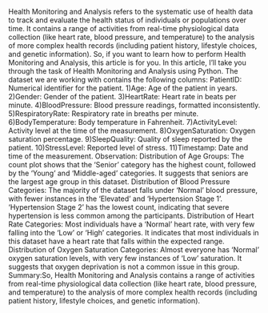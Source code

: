 Health Monitoring and Analysis refers to the systematic use of health data to track and evaluate the health status of individuals or populations over time.
It contains a range of activities from real-time physiological data collection (like heart rate, blood pressure, and temperature) to the analysis of more complex health records (including patient history, lifestyle choices, and genetic information).
So, if you want to learn how to perform Health Monitoring and Analysis, this article is for you. In this article, I’ll take you through the task of Health Monitoring and Analysis using Python.
The dataset we are working with contains the following columns:
PatientID: Numerical identifier for the patient.
1)Age: Age of the patient in years.
2)Gender: Gender of the patient.
3)HeartRate: Heart rate in beats per minute.
4)BloodPressure: Blood pressure readings, formatted inconsistently.
5)RespiratoryRate: Respiratory rate in breaths per minute.
6)BodyTemperature: Body temperature in Fahrenheit.
7)ActivityLevel: Activity level at the time of the measurement.
8)OxygenSaturation: Oxygen saturation percentage.
9)SleepQuality: Quality of sleep reported by the patient.
10)StressLevel: Reported level of stress.
11)Timestamp: Date and time of the measurement.
Observation:
Distribution of Age Groups: The count plot shows that the ‘Senior’ category has the highest count, followed by the ‘Young’ and ‘Middle-aged’ categories. It suggests that seniors are the largest age group in this dataset.
Distribution of Blood Pressure Categories: The majority of the dataset falls under ‘Normal’ blood pressure, with fewer instances in the ‘Elevated’ and ‘Hypertension Stage 1’. ‘Hypertension Stage 2’ has the lowest count, indicating that severe hypertension is less common among the participants.
Distribution of Heart Rate Categories: Most individuals have a ‘Normal’ heart rate, with very few falling into the ‘Low’ or ‘High’ categories. It indicates that most individuals in this dataset have a heart rate that falls within the expected range.
Distribution of Oxygen Saturation Categories: Almost everyone has ‘Normal’ oxygen saturation levels, with very few instances of ‘Low’ saturation. It suggests that oxygen deprivation is not a common issue in this group.
Summary:So, Health Monitoring and Analysis contains a range of activities from real-time physiological data collection (like heart rate, blood pressure, and temperature) to the analysis of more complex health records (including patient history, lifestyle choices, and genetic information).

